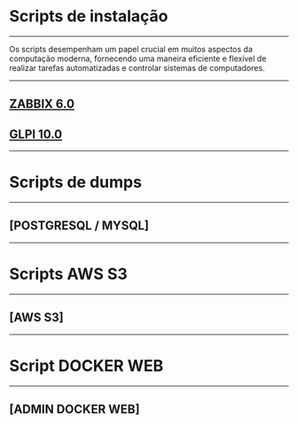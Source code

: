 # Scripts de instalação

---

Os scripts desempenham um papel crucial em muitos aspectos da computação moderna, fornecendo uma maneira eficiente e flexível de realizar tarefas automatizadas e controlar sistemas de computadores.

---

## [ZABBIX 6.0](/Scripts/Zabbix/README.md)
## [GLPI 10.0](/Scripts/GLPI/README.md)

---
# Scripts de dumps
---

## [POSTGRESQL / MYSQL]

---
# Scripts AWS S3
---

## [AWS S3]

---
# Script DOCKER WEB
---

## [ADMIN DOCKER WEB]

